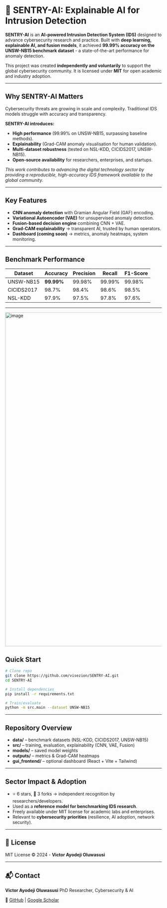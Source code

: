 # 🧠 SENTRY-AI: Explainable AI for Intrusion Detection

**SENTRY-AI** is an **AI-powered Intrusion Detection System (IDS)** designed to advance cybersecurity research and practice.
Built with **deep learning, explainable AI, and fusion models**, it achieved **99.99% accuracy on the UNSW-NB15 benchmark dataset** - a state-of-the-art performance for anomaly detection.

This project was created **independently and voluntarily** to support the global cybersecurity community. It is licensed under **MIT** for open academic and industry adoption.

---

##  Why SENTRY-AI Matters

Cybersecurity threats are growing in scale and complexity. Traditional IDS models struggle with accuracy and transparency.

**SENTRY-AI introduces:**

* **High performance** (99.99% on UNSW-NB15, surpassing baseline methods).
* **Explainability** (Grad-CAM anomaly visualisation for human validation).
* **Multi-dataset robustness** (tested on NSL-KDD, CICIDS2017, UNSW-NB15).
* **Open-source availability** for researchers, enterprises, and startups.

 *This work contributes to advancing the digital technology sector by providing a reproducible, high-accuracy IDS framework available to the global community.*

---

##  Key Features

* **CNN anomaly detection** with Gramian Angular Field (GAF) encoding.
* **Variational Autoencoder (VAE)** for unsupervised anomaly detection.
* **Fusion-based decision engine** combining CNN + VAE.
* **Grad-CAM explainability** → transparent AI, trusted by human operators.
* **Dashboard (coming soon)** → metrics, anomaly heatmaps, system monitoring.

---

##  Benchmark Performance

| Dataset    | Accuracy   | Precision | Recall | F1-Score |
| ---------- | ---------- | --------- | ------ | -------- |
| UNSW-NB15  | **99.99%** | 99.98%    | 99.99% | 99.98%   |
| CICIDS2017 | 98.7%      | 98.4%     | 98.6%  | 98.5%    |
| NSL-KDD    | 97.9%      | 97.5%     | 97.8%  | 97.6%    |

---
<img width="866" height="1070" alt="image" src="https://github.com/user-attachments/assets/463a7fd2-5373-4e4d-98c5-b78066a2064b" />

## Quick Start

```bash
# Clone repo
git clone https://github.com/visezion/SENTRY-AI.git
cd SENTRY-AI

# Install dependencies
pip install -r requirements.txt

# Train/evaluate
python -m src.main --dataset UNSW-NB15
```

---

## Repository Overview

* **data/** – benchmark datasets (NSL-KDD, CICIDS2017, UNSW-NB15)
* **src/** – training, evaluation, explainability (CNN, VAE, Fusion)
* **models/** – saved model weights
* **outputs/** – metrics & Grad-CAM heatmaps
* **gui\_frontend/** – optional dashboard (React + Vite + Tailwind)

---

## Sector Impact & Adoption

* ⭐ 6 stars, 🍴 3 forks → independent recognition by researchers/developers.
* Used as a **reference model for benchmarking IDS research**.
* Freely available under MIT license for academic labs and enterprises.
* Relevant to **cybersecurity priorities** (resilience, AI adoption, network security).

---

## 📜 License

MIT License © 2024 - **Victor Ayodeji Oluwasusi**

---

## 📬 Contact

**Victor Ayodeji Oluwasusi**
PhD Researcher, Cybersecurity & AI

🔗 [GitHub](https://github.com/visezion) | [Google Scholar](https://scholar.google.com/citations?user=eeexwhIAAAAJ)
